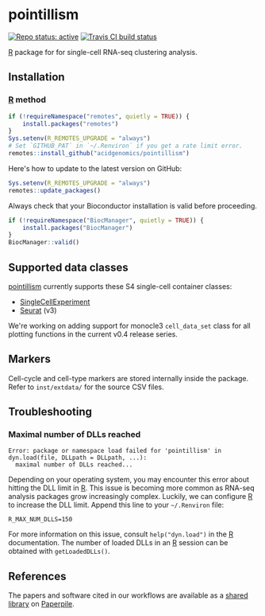 # pointillism

[![Repo status: active](https://www.repostatus.org/badges/latest/active.svg)](https://www.repostatus.org/#active)
[![Travis CI build status](https://travis-ci.com/acidgenomics/pointillism.svg?branch=master)](https://travis-ci.com/acidgenomics/pointillism)

[R][] package for for single-cell RNA-seq clustering analysis.

## Installation

### [R][] method

```r
if (!requireNamespace("remotes", quietly = TRUE)) {
    install.packages("remotes")
}
Sys.setenv(R_REMOTES_UPGRADE = "always")
# Set `GITHUB_PAT` in `~/.Renviron` if you get a rate limit error.
remotes::install_github("acidgenomics/pointillism")
```

Here's how to update to the latest version on GitHub:

```r
Sys.setenv(R_REMOTES_UPGRADE = "always")
remotes::update_packages()
```

Always check that your Bioconductor installation is valid before proceeding.

```r
if (!requireNamespace("BiocManager", quietly = TRUE)) {
    install.packages("BiocManager")
}
BiocManager::valid()
```

## Supported data classes

[pointillism][] currently supports these S4 single-cell container classes:

- [SingleCellExperiment][]
- [Seurat][] (v3)

We're working on adding support for monocle3 `cell_data_set` class for all plotting functions in the current v0.4 release series.

## Markers

Cell-cycle and cell-type markers are stored internally inside the package. Refer to `inst/extdata/` for the source CSV files.

## Troubleshooting

### Maximal number of DLLs reached

```
Error: package or namespace load failed for 'pointillism' in dyn.load(file, DLLpath = DLLpath, ...):
  maximal number of DLLs reached...
```

Depending on your operating system, you may encounter this error about hitting the DLL limit in [R][]. This issue is becoming more common as RNA-seq analysis packages grow increasingly complex. Luckily, we can configure [R][] to increase the DLL limit. Append this line to your `~/.Renviron` file:

```
R_MAX_NUM_DLLS=150
```

For more information on this issue, consult `help("dyn.load")` in the [R][] documentation. The number of loaded DLLs in an [R][] session can be obtained with `getLoadedDLLs()`.

## References

The papers and software cited in our workflows are available as a [shared library](https://paperpile.com/shared/5PLRi1) on [Paperpile][].

[BiocManager]: https://cran.r-project.org/package=BiocManager
[Bioconductor]: https://bioconductor.org/
[CRAN]: https://cran.r-project.org/  "The Comprehensive R Archive Network"
[Michael Steinbaugh]: https://mike.steinbaugh.com/
[Paperpile]: https://paperpile.com/
[R]: https://www.r-project.org/
[Seurat]: https://satijalab.org/seurat/
[SingleCellExperiment]: https://bioconductor.org/packages/SingleCellExperiment/
[conda]: https://conda.io/
[monocle]: http://cole-trapnell-lab.github.io/monocle-release/
[pointillism]: https://pointillism.acidgenomics.com/
